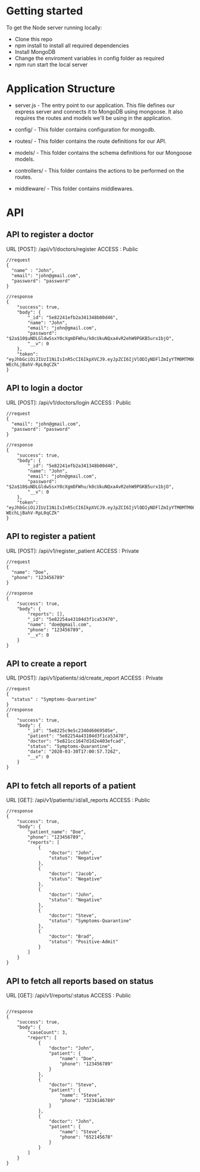 # Getting started

To get the Node server running locally:

- Clone this repo
- npm install to install all required dependencies
- Install MongoDB
- Change the enviroment variables in config folder as required
- npm run start the local server

# Application Structure

- server.js - The entry point to our application. This file defines our express server and connects it to MongoDB using mongoose. It also requires the routes and models we'll be using in the application.

- config/ - This folder contains configuration for mongodb.
- routes/ - This folder contains the route definitions for our API.
- models/ - This folder contains the schema definitions for our Mongoose models.
- controllers/ - This folder contains the actions to be performed on the routes.
- middleware/ - This folder contains middlewares.

# API

## API to register a doctor

URL [POST]: /api/v1/doctors/register
ACCESS : Public

```
//request
{
  "name" : "John",
  "email": "john@gmail.com",
  "password": "password"
}

//response
{
    "success": true,
    "body": {
        "_id": "5e82241efb2a341348b00d46",
        "name": "John",
        "email": "john@gmail.com",
        "password": "$2a$10$uNDLGldwSsxY0cXgmDFWhu/k0cUkuNQxa4vR2ehW9PGKB5urx1bjO",
        "__v": 0
    },
    "token": "eyJhbGciOiJIUzI1NiIsInR5cCI6IkpXVCJ9.eyJpZCI6IjVlODIyNDFlZmIyYTM0MTM0OGIwMGQ0NiIsImlhdCI6MTU4NTU4NzIzMCwiZXhwIjoxNTg4MTc5MjMwfQ.xcN_AhtkGjghRORIhQgqS94-WEchLjBahV-RpL0qCZk"
}
```

## API to login a doctor

URL [POST]: /api/v1/doctors/login
ACCESS : Public

```
//request
{
  "email": "john@gmail.com",
  "password": "password"
}

//response
{
    "success": true,
    "body": {
        "_id": "5e82241efb2a341348b00d46",
        "name": "John",
        "email": "john@gmail.com",
        "password": "$2a$10$uNDLGldwSsxY0cXgmDFWhu/k0cUkuNQxa4vR2ehW9PGKB5urx1bjO",
        "__v": 0
    },
    "token": "eyJhbGciOiJIUzI1NiIsInR5cCI6IkpXVCJ9.eyJpZCI6IjVlODIyNDFlZmIyYTM0MTM0OGIwMGQ0NiIsImlhdCI6MTU4NTU4NzIzMCwiZXhwIjoxNTg4MTc5MjMwfQ.xcN_AhtkGjghRORIhQgqS94-WEchLjBahV-RpL0qCZk"
}
```

## API to register a patient

URL [POST]: /api/v1/register_patient
ACCESS : Private

```
//request
{
  "name": "Doe",
  "phone": "123456789"
}

//response
{
    "success": true,
    "body": {
        "reports": [],
        "_id": "5e82254a43104d3f1ca53470",
        "name": "doe@gmail.com",
        "phone": "123456789",
        "__v": 0
    }
}
```

## API to create a report

URL [POST]: /api/v1/patients/:id/create_report
ACCESS : Private

```
//request
{
  "status" : "Symptoms-Quarantine"
}
//response
{
    "success": true,
    "body": {
        "_id": "5e8225c9e5c2340d6069505e",
        "patient": "5e82254a43104d3f1ca53470",
        "doctor": "5e821cc1647d1d2e403efcad",
        "status": "Symptoms-Quarantine",
        "date": "2020-03-30T17:00:57.726Z",
        "__v": 0
    }
}
```

## API to fetch all reports of a patient

URL [GET]: /api/v1/patients/:id/all_reports
ACCESS : Public

```
//response
{
    "success": true,
    "body": {
        "patient_name": "Doe",
        "phone": "123456789",
        "reports": [
            {
                "doctor": "John",
                "status": "Negative"
            },
            {
                "doctor": "Jacob",
                "status": "Negative"
            },
            {
                "doctor": "John",
                "status": "Negative"
            },
            {
                "doctor": "Steve",
                "status": "Symptoms-Quarantine"
            },
            {
                "doctor": "Brad",
                "status": "Positive-Admit"
            }
        ]
    }
}
```

## API to fetch all reports based on status

URL [GET]: /api/v1/reports/:status
ACCESS : Public

```

//response
{
    "success": true,
    "body": {
        "caseCount": 3,
        "report": [
            {
                "doctor": "John",
                "patient": {
                    "name": "Doe",
                    "phone": "123456789"
                }
            },
            {
                "doctor": "Steve",
                "patient": {
                    "name": "Steve",
                    "phone": "3234146789"
                }
            },
            {
                "doctor": "John",
                "patient": {
                    "name": "Steve",
                    "phone": "652145678"
                }
            }
        ]
    }
}
```
